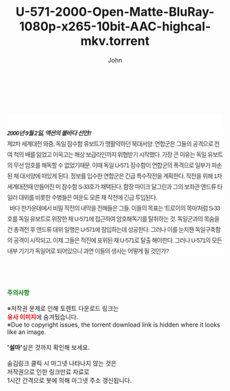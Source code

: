 ﻿---
layout: post
title:  "U-571-2000-Open-Matte-BluRay-1080p-x265-10bit-AAC-highcal-mkv.torrent"
author: John
categories: [ 영화 ]
tags: [  ]
image:  
description: "U-571-2000-Open-Matte-BluRay-1080p-x265-10bit-AAC-highcal-mkv torrent 정보 공유"
toc: true
toc_sticky: true
---

<br>
<div class="view-img">
<a class="view_image" href="http://torrentmobile61.com/bbs/view_image.php?fn=%2Fdata%2Ffile%2Fmovie%2F3735182707_ma6zAovE_05fc3693d6f6881a4466153508d05c77c48292b3.jpg" target="_blank"><img alt="" class="img-tag" content="http://torrentmobile61.com/data/file/movie/3735182707_ma6zAovE_05fc3693d6f6881a4466153508d05c77c48292b3.jpg" itemprop="image" src="http://torrentmobile61.com/data/file/movie/3735182707_ma6zAovE_05fc3693d6f6881a4466153508d05c77c48292b3.jpg"/></a></div><div class="view-content" itemprop="description">
<p><br/></p><div class="title_area" style="margin:0px 0px 9px;padding:0px;list-style:none;font-size:12px;font-family:'나눔고딕', NanumGothic, '돋움', Dotum, Helvetica, 'AppleSDGothicNeo-Medium', AppleGothic, sans-serif;height:30px;float:none;background-color:rgb(255,255,255);"><h4 class="h_story" style="margin:5px 10px 0px 0px;padding:0px;list-style:none;font-size:12px;font-family:'돋움', sans-serif;height:18px;width:49px;background:url(&quot;https://ssl.pstatic.net/static/movie/2020/10/h_tx_sp5.png&quot;) no-repeat 0px -17px;float:left;"><strong class="blind" style="margin:0px;padding:0px;list-style:none;font-size:0px;font-family:inherit;color:inherit;width:1px;height:1px;line-height:0;">줄거리</strong></h4></div><h5 class="h_tx_story" style="margin:-7px 0px 1px;padding:0px;list-style:none;font-size:14px;font-family:'나눔고딕', NanumGothic, Helvetica, sans-serif;color:rgb(51,51,51);background-image:url(&quot;https://ssl.pstatic.net/static/movie/2014/01/blank.gif&quot;);letter-spacing:-1px;line-height:25px;background-color:rgb(255,255,255);">2000년 9월 2일, 액션의 불바다 선언!!</h5><p class="con_tx" style="margin-top:-1px;margin-bottom:-6px;list-style:none;font-size:14px;font-family:'나눔고딕', NanumGothic, '돋움', Dotum, Helvetica, 'AppleSDGothicNeo-Medium', AppleGothic, sans-serif;color:rgb(51,51,51);background-image:url(&quot;https://ssl.pstatic.net/static/movie/2014/01/blank.gif&quot;);letter-spacing:-1px;line-height:25px;background-color:rgb(255,255,255);">제2차 세계대전 와중, 독일 잠수함 유보트가 맹활약하던 북대서양. 연합군은 그들의 공격으로 천여 척의 배를 잃었고 이윽고는 해상 보급라인까지 위협받기 시작했다. 가장 큰 이유는 독일 유보트의 무선 암호를 해독할 수 없었기때문. 이때 독일 U-571 잠수함이 연합군의 폭격으로 일부가 파손된 채 대서양에 떠있게 된다. 정보를 입수한 연합군은 긴급 특수작전을 계획한다. 작전을 위해 1차 세계대전때 만들어진 미 잠수함 S-33호가 채택된다. 함장 마이크 달그린과 그의 보좌관 앤드류 타일러 대위를 비롯한 수병들은 여운도 모른 채 작전에 긴급 투입된다.<br style="list-style:none;font-size:12px;font-family:'돋움', sans-serif;color:rgb(0,0,0);"/>  바다 한가운데에서 비밀 작전의 내막을 전해들은 그들. 이들의 목표는 '트로이의 목마'처럼 S-33호를 독일 유보트로 위장한 채 U-571에 접근하여 암호해독기를 탈취하는 것. 독일군과의 목숨을 건 총격전 후 앤드류 대위 일행은 U-571에 잠입하는데 성공한다. 그러나 이를 눈치챈 독일구축함의 공격이 시작되고, 이제 그들은 적진에 포위된 채 U-571로 탈출 해야한다. 그러나 U-571의 모든 내부 기기가 독일어로 되어있으니 과연 이들의 생사는 어떻게 될 것인가?</p> </div>
    
<br><br><br>
<p data-ke-size="size16"><b><span style="color: green;">주의사항</span></b><br /><br />※저작권 문제로 인해 토렌트 다운로드 링크는<br /><b><span style="color: red;">유사 이미지</span></b>에 숨겨뒀습니다.<br />※Due to copyright issues, the torrent download link is hidden where it looks like an image.<br /><br /><b>'설마'</b>싶은 것까지 확인해 보세요.<br /><br />숨김링크 클릭 시 마그넷 나타나지 않는 것은<br />저작권으로 인한 링크만료 자료로<br />1시간 간격으로 봇에 의해 마그넷 주소 갱신됩니다.</p>
